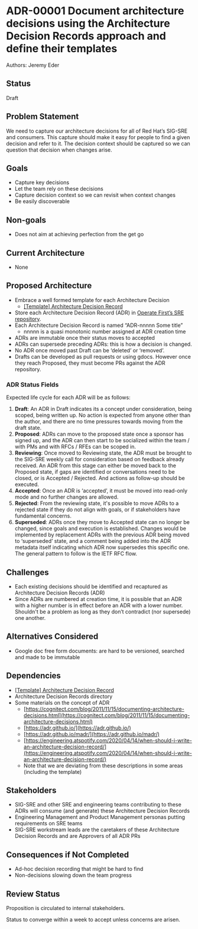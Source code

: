 # ADR-00001 Document architecture decisions using the Architecture Decision Records approach and define their templates

Authors: Jeremy Eder


## Status

Draft


## Problem Statement

We need to capture our architecture decisions for all of Red Hat’s SIG-SRE and consumers. This capture should make it easy for people to find a given decision and refer to it. The decision context should be captured so we can question that decision when changes arise.


## Goals

* Capture key decisions
* Let the team rely on these decisions
* Capture decision context so we can revisit when context changes
* Be easily discoverable


## Non-goals

* Does not aim at achieving perfection from the get go


## Current Architecture

* None


## Proposed Architecture

* Embrace a well formed template for each Architecture Decision
    * [[Template] Architecture Decision Record](ADR-00000%20Template.md)
* Store each Architecture Decision Record (ADR) in [Operate First’s SRE repository](https://github.com/operate-first/sre/tree/main/ADRs/RH/SIG-SRE).
* Each Architecture Decision Record is named “ADR-nnnnn Some title”
    * nnnnn is a quasi monotonic number assigned at ADR creation time
* ADRs are immutable once their status moves to accepted
* ADRs can supersede preceding ADRs: this is how a decision is changed.
* No ADR once moved past Draft can be ‘deleted’ or ‘removed’.
* Drafts can be developed as pull requests or using gdocs. However once they reach Proposed, they must become PRs against the ADR repository.

### ADR Status Fields

Expected life cycle for each ADR will be as follows:
1. **Draft**: An ADR in Draft indicates its a concept under consideration, being scoped, being written up. No action is expected from anyone other than the author, and there are no time pressures towards moving from the draft state.
2. **Proposed**: ADRs can move to the proposed state once a sponsor has signed up, and the ADR can then start to be socialized within the team / with PMs and with RFCs / RFEs can be scoped in.
3. **Reviewing**: Once moved to Reviewing state, the ADR must be brought to the SIG-SRE weekly call for consideration based on feedback already received. An ADR from this stage can either be moved back to the Proposed state, if gaps are identified or conversations need to be closed, or is Accepted / Rejected. And actions as follow-up should be executed.
4. **Accepted**: Once an ADR is ‘accepted’, it must be moved into read-only mode and no further changes are allowed.
5. **Rejected**: From the reviewing state, it's possible to move ADRs to a rejected state if they do not align with goals, or if stakeholders have fundamental concerns.
6. **Superseded**: ADRs once they move to Accepted state can no longer be changed, since goals and execution is established. Changes would be implemented by replacement ADRs with the previous ADR being moved to ‘superseded’ state, and a comment being added into the ADR metadata itself indicating which ADR now supersedes this specific one. The general pattern to follow is the IETF RFC flow.


## Challenges

* Each existing decisions should be identified and recaptured as Architecture Decision Records (ADR)
* Since ADRs are numbered at creation time, it is possible that an ADR with a higher number is in effect before an ADR with a lower number. Shouldn't be a problem as long as they don’t contradict (nor supersede) one another.


## Alternatives Considered

* Google doc free form documents: are hard to be versioned, searched and made to be immutable


## Dependencies

* [[Template] Architecture Decision Record](ADR-00000%20Template.md)
* Architecture Decision Records directory
* Some materials on the concept of ADR
    * [https://cognitect.com/blog/2011/11/15/documenting-architecture-decisions.html](https://cognitect.com/blog/2011/11/15/documenting-architecture-decisions.html) 
    * [https://adr.github.io/](https://adr.github.io/) 
    * [https://adr.github.io/madr/](https://adr.github.io/madr/) 
    * [https://engineering.atspotify.com/2020/04/14/when-should-i-write-an-architecture-decision-record/](https://engineering.atspotify.com/2020/04/14/when-should-i-write-an-architecture-decision-record/) 
    * Note that we are deviating from these descriptions in some areas (including the template)


## Stakeholders

* SIG-SRE and other SRE and engineering teams contributing to these ADRs will consume (and generate) these Architecture Decision Records
* Engineering Management and Product Management personas putting requirements on SRE teams
* SIG-SRE workstream leads are the caretakers of these Architecture Decision Records and are Approvers of all ADR PRs


## Consequences if Not Completed

* Ad-hoc decision recording that might be hard to find
* Non-decisions slowing down the team progress


## Review Status

Proposition is circulated to internal stakeholders.

Status to converge within a week to accept unless concerns are arisen.

